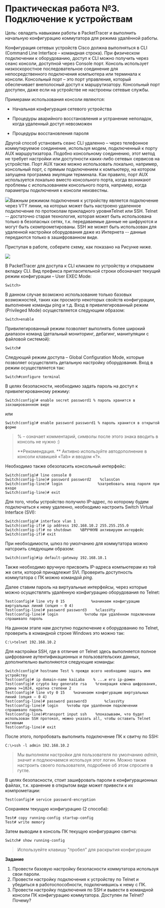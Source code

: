 # Практическая работа №3. Подключение к устройствам

Цель: овладеть навыками работы в PacketTracer и выполнить начальную конфигурацию коммутатора для режима удалённой работы.

Конфигурация сетевых устройств Cisco должна выполняться в CLI \(Command Line Interface – командная строка\). При физическом подключении к оборудованию, доступ к CLI можно получить через сеанс консоли, доступной через Console порт. Консоль использует низкоскоростное последовательное соединение для непосредственного подключения компьютера или терминала к консоли. Консольный порт – это порт управления, который обеспечивает внеполосный доступ к маршрутизатору. Консольный порт доступен, даже если на устройстве не настроены сетевые службы.

Примерами использования консоли являются:

* Начальная конфигурация сетевого устройства

* Процедуры аварийного восстановления и устранение неполадок, когда удаленный доступ невозможен

* Процедуры восстановления пароля

Другой способ установить сеанс CLI удаленно – через телефонное коммутируемое соединение, используя модем, подключенный к порту AUX маршрутизатора. Подобно консольному соединению, этот метод не требует настройки или доступности каких-либо сетевых сервисов на устройстве. Порт AUX также можно использовать локально, например, консольный порт, с прямым подключением к компьютеру, на котором запущена программа эмуляции терминала. Как правило, порт AUX используется локально вместо консольного порта, когда возникают проблемы с использованием консольного порта, например, когда параметры подключения к консоли неизвестны.

![](/assets/PR3conPorts.png)  Важным режимом подключения к устройству является подключение через VTY линии, на которых может быть настроено удаленное подключение по протоколам прикладного уровняTelnet или SSH. Telnet -- достаточно старая технология, которая может быть использована только в безопасных сетях, т.к. передаваемые данные не шифруются и могут быть скомпрометированы.  SSH же может быть использован для удаленной настройки оборудования даже из Интернета -- данные передаются только в зашифрованном виде.

Приступая в работе, соберите схему, как показано на Рисунке ниже.

![](/assets/pr3topo.png)

В PacketTracer для доступа к CLI кликаем по устройству и открываем вкладку CLI. Вид префикса пригласительной строки обозначает текущий режим конфигурации – User EXEC Mode:

```
Switch>
```

В данном случае возможно использование только базовых возможностей, таких как просмотр некоторых свойств конфигурации, выполнение команды ping и т.д. Вход в привилегированный режим \(Privileged Mode\) осуществляется следующим образом:

```
Switch>enable
```

Привилегированный режим  позволяет выполнять более широкий диапазон команд \(детальный мониторинг, дебагинг, манипуляции с файловой системой\):

```
Switch#
```

Следующий режим доступа – Global Configuration Mode, которые позволяет осуществлять детальную настройку оборудования. Вход в режим осуществляется так:

```
 Switch#configure terminal
```

В целях безопасности, необходимо задать пароль на доступ к привилегированному режиму:

```
 Switch(config)# enable secret password1 % пароль хранится в захэшированнном виде
```

или

```
 Switch(config)# enable password password1 % пароль хранится в открытой форме
```

> % – означает комментарий, символы после этого знака вводить в консоль не нужно :\)
>
> **Рекомендация. ** Активно используйте автодополнение в консоли клавишей «Tab» и вводом «?».

  Необходимо также обезопасить консольный интерфейс:

```
 Switch(config)# line console 0
Switch(config-line)# password password2    %classCon
Switch(config-line)# login                %затребовать ввод пароля при входе
Switch(config-line)# exit
```

Для того, чтобы устройство получило IP-адрес, по которому будем подключаться к нему удаленно, необходимо настроить Switch Virtual Interface \(SVI\):

```
Switch(config)# interface vlan 1
Switch(config-if)# ip address 192.168.10.2 255.255.255.0
Switch(config-if)# no shutdown    %ВРУЧНУЮ активируем интерфейс 
Switch(config-if)# exit
```

При необходимости, шлюз по умолчанию для коммутатора можно натсроить следующим образом:

```
Switch(config)#ip default-gateway 192.168.10.1
```

Также необходимо вручную присвоить IP-адреса компьютерам из той же сети, которой принадлежит SVI. Проверить доступность коммутатора с ПК можно командой _ping_.

Далее ставим пароль на виртуальные интерфейсы, через которые можно осуществлять удалённую конфигурацию оборудования по Telnet:

```
 Test(config)# line vty 0 15            %начинаем конфигурацию виртуальных линий (опция – 0 4)
Test(config-line)# password password3    %classVty
Test(config-line)# login            %чтобы при удалённом подключении спрашивало пароль
```

На данном этапе нам доступно подключение к оборудованию по Telnet, проверить в командной строке Windows это можно так:

```
 C:\>telnet 192.168.10.2
```

Для настройки SSH, где в отличие от Telnet здесь выполняется полное шифрование аутентификационных и пользовательских данных, дополнительно выполняются следующие команды:

```
 Switch(config)# hostname Test % прежде всего необходимо задать имя устройству
Test(config)# ip domain-name kaiLaba    % ...и его ip-домен
Test(config)# crypto key generate rsa    %генерация ключа шифрования, длина >=1024, кратна степени 2
Test(config)# line vty 0 15    %начинаем конфигурацию виртуальных линий (опция – 0 4)
Test(config-line)# password password3        %classVty
Test(config-line)# login    %чтобы при удалённом подключении спрашивало пароль
Test(config-line)#transport input ssh    %показываем, что будет использован SSH протокол, можно указать all, чтобы оставить Telnet активным
Test(config-line)# exit
```

После этого, попробовать выполнить подключение ПК к свитчу по SSH:

```
C:\>ssh -l admin 192.168.10.2 
```

> Мы выполняли настройки для пользователя по умолчанию _admin_, значит и подлкючаемся используя этот логин. Можно также настроить своего пользователя, подробнее об этом спросите в гугле.

В целях безопасности, стоит зашифровать пароли в конфигурационных файлах, т.к. хранение в открытом виде может привести к их компрометации:

```
Test(config)# service password-encryption
```

Сохраняем текущую конфигурацию \(2 способа\):

```
Test# copy running-config startup-config
Test# write memory
```

Затем выводим в консоль ПК текущую конфигурацию свитча:

```
Switch# show running-config  
```

> Используейте клавишу "пробел" для раскрытия конфигурации

**Задание**

1. Провести базовую настройку безопасности коммутатора используя свои пароли.
2. Провести настройку подключения к устройству по Telnet и убедиться в работоспособности, подключившись к нему с ПК.
3. Провести настройку подключения по SSH  и вывести в командной консоли ПК конфигурацию коммутатора. Доступен ли Telnet? Почему?

 

 


